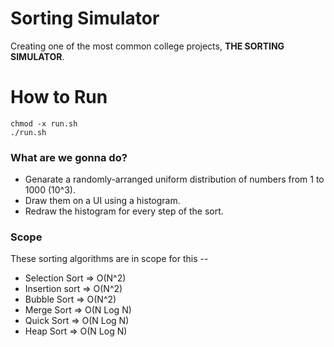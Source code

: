 # Sorting Simulator

Creating one of the most common college projects, **THE SORTING SIMULATOR**.

# How to Run
```
chmod -x run.sh
./run.sh
```

### What are we gonna do?
- Genarate a randomly-arranged uniform distribution of numbers from 1 to 1000 (10^3).
- Draw them on a UI using a histogram.
- Redraw the histogram for every step of the sort.

### Scope
These sorting algorithms are in scope for this --
- Selection Sort ⇒ O(N^2)
- Insertion sort ⇒ O(N^2)
- Bubble Sort ⇒ O(N^2)
- Merge Sort ⇒ O(N Log N)
- Quick Sort ⇒ O(N Log N)
- Heap Sort ⇒ O(N Log N)
